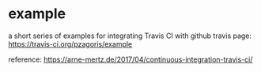# example

a short series of examples for integrating Travis CI with github
travis page: https://travis-ci.org/pzagoris/example

reference: https://arne-mertz.de/2017/04/continuous-integration-travis-ci/
